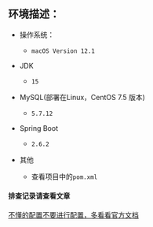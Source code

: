 ## 环境描述：
- 操作系统：
  - `macOS Version 12.1`
- JDK
  - `15`
- MySQL(部署在Linux，CentOS 7.5 版本)
  - `5.7.12`
- Spring Boot
  - `2.6.2`
    
- 其他
  - 查看项目中的`pom.xml`
  
#### 排查记录请查看文章
[不懂的配置不要进行配置，多看看官方文档](https://mirror.xyz/0xCc754e4239F0aB60c60d9AF4523D1289C3cD2814/be-XbKVEBQRfoXJnU6gMu3QYD0Bf2NmeQqkPAh3Wh_k)